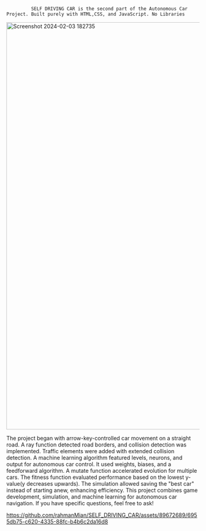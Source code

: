              SELF DRIVING CAR is the second part of the Autonomous Car Project. Built purely with HTML,CSS, and JavaScript. No Libraries
             

              
<img width="1064" alt="Screenshot 2024-02-03 182735" src="https://github.com/rahmanMian/SELF_DRIVING_CAR/assets/89672689/e9ecf024-1174-4720-b1c5-20fee2696660">

The project began with arrow-key-controlled car movement on a straight road. A ray function detected road borders, and collision detection was implemented. Traffic elements were added with extended collision detection. A machine learning algorithm featured levels, neurons, and output for autonomous car control. It used weights, biases, and a feedforward algorithm. A mutate function accelerated evolution for multiple cars. The fitness function evaluated performance based on the lowest y-value(y decreases upwards). The simulation allowed saving the "best car" instead of starting anew, enhancing efficiency. This project combines game development, simulation, and machine learning for autonomous car navigation. If you have specific questions, feel free to ask!


https://github.com/rahmanMian/SELF_DRIVING_CAR/assets/89672689/6955db75-c620-4335-88fc-b4b6c2da16d8

